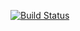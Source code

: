 [![Build Status](https://app.travis-ci.com/Vitalijvictor/Test_TravisAndCodecov.svg?branch=main)](https://app.travis-ci.com/Vitalijvictor/Test_TravisAndCodecov)
